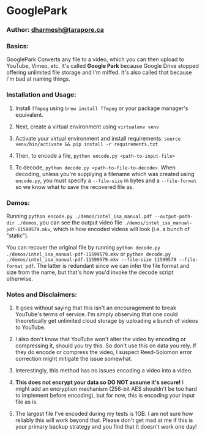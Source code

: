 # GooglePark
### Author: <dharmesh@tarapore.ca>


### Basics:

GooglePark Converts any file to a video, which you can then upload to YouTube, Vimeo, etc.
It's called **Google Park** because Google Drive stopped offering unlimited file storage and I'm miffed. It's also called that because I'm bad at naming things.

### Installation and Usage:

1. Install `ffmpeg` using `brew install ffmpeg` or your package manager's equivalent.

2. Next, create a virtual environment using `virtualenv venv`

3. Activate your virtual environment and install requirements: `source venv/bin/activate && pip install -r requirements.txt`

4. Then, to encode a file, `python encode.py <path-to-input-file>`

5. To decode, `python decode.py <path-to-file-to-decode>`. When decoding, unless you're supplying a filename which was created using `encode.py`, you must specify a `--file-size` in bytes and a `--file-format` so we know what to save the recovered file as.

### Demos:
Running `python encode.py ./demos/intel_isa_manual.pdf --output-path-dir ./demos`, you can see the output video file `./demos/intel_isa_manual-pdf-11599579.mkv`, which is how encoded videos will look (i.e. a bunch of "static").

You can recover the original file by running `python decode.py ./demos/intel_isa_manual-pdf-11599579.mkv` or `python decode.py ./demos/intel_isa_manual-pdf-11599579.mkv --file-size 11599579 --file-format pdf`. The latter is redundant since we can infer the file format and size from the name, but that's how you'd invoke the decode script otherwise.

### Notes and Disclaimers:

1. It goes without saying that this isn't an encouragement to break YouTube's terms of service. I'm simply observing that one could theoretically get unlimited cloud storage by uploading a bunch of videos to YouTube.

2. I also don't know that YouTube won't alter the video by encoding or compressing it, should you try this. So don't use this on data you rely. If they do encode or compress the video, I suspect Reed-Solomon error correction might mitigate the issue somewhat.

3. Interestingly, this method has no issues encoding a video into a video.

4. **This does not encrypt your data so DO NOT assume it's secure!** I might add an encryption mechanism (256-bit AES shouldn't be too hard to implement before encoding), but for now, this is encoding your input file as is.

5. The largest file I've encoded during my tests is 1GB. I am not sure how reliably this will work beyond that. Please don't get mad at me if this is your primary backup strategy and you find that it doesn't work one day!

